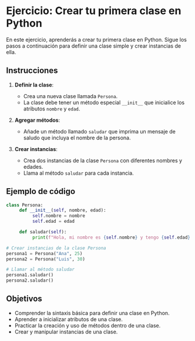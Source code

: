 # Ejercicio: Crear tu primera clase en Python

En este ejercicio, aprenderás a crear tu primera clase en Python. Sigue los pasos a continuación para definir una clase simple y crear instancias de ella.

## Instrucciones

1. **Definir la clase**:
    - Crea una nueva clase llamada `Persona`.
    - La clase debe tener un método especial `__init__` que inicialice los atributos `nombre` y `edad`.

2. **Agregar métodos**:
    - Añade un método llamado `saludar` que imprima un mensaje de saludo que incluya el nombre de la persona.

3. **Crear instancias**:
    - Crea dos instancias de la clase `Persona` con diferentes nombres y edades.
    - Llama al método `saludar` para cada instancia.

## Ejemplo de código

```python
class Persona:
     def __init__(self, nombre, edad):
          self.nombre = nombre
          self.edad = edad

     def saludar(self):
          print(f"Hola, mi nombre es {self.nombre} y tengo {self.edad} años.")

# Crear instancias de la clase Persona
persona1 = Persona("Ana", 25)
persona2 = Persona("Luis", 30)

# Llamar al método saludar
persona1.saludar()
persona2.saludar()
```

## Objetivos

- Comprender la sintaxis básica para definir una clase en Python.
- Aprender a inicializar atributos de una clase.
- Practicar la creación y uso de métodos dentro de una clase.
- Crear y manipular instancias de una clase.
